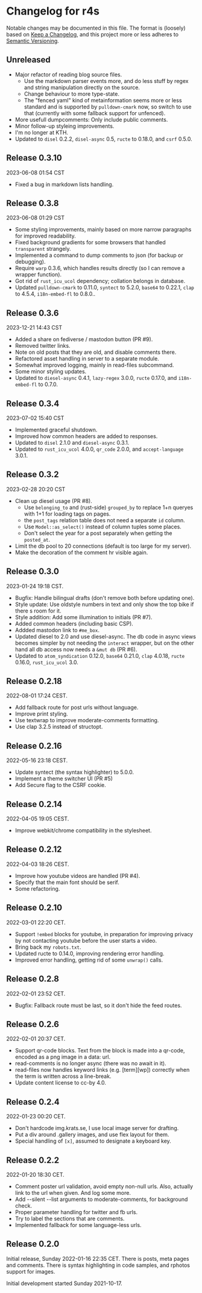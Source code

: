 # Changelog for r4s

Notable changes may be documented in this file.
The format is (loosely) based on
[Keep a Changelog](https://keepachangelog.com/en/1.0.0/), and this
project more or less adheres to
[Semantic Versioning](https://semver.org/spec/v2.0.0.html).

## Unreleased

* Major refactor of reading blog source files.
  - Use the markdown parser events more, and do less stuff by regex
    and string manipulation directly on the source.
  - Change behaviour to more type-state.
  - The "fenced yaml" kind of metainformation seems more or less
    standard and is supported by `pulldown-cmark` now, so switch to
    use that (currently with some fallback support for unfenced).
* More usefull dumpcomments: Only include public comments.
* Minor follow-up styleing improvements.
* I'm no longer at KTH.
* Updated to `disel` 0.2.2, `disel-async` 0.5, `ructe` to 0.18.0,
  and `csrf` 0.5.0.


## Release 0.3.10
2023-06-08 01:54 CST

* Fixed a bug in markdown lists handling.


## Release 0.3.8
2023-06-08 01:29 CST

* Some styling improvements, mainly based on more narrow paragraphs
  for improved readability.
* Fixed background gradients for some browsers that handled
  `transparent` strangely.
* Implemented a command to dump comments to json (for backup or debugging).
* Require `warp` 0.3.6, which handles results directly (so I can
  remove a wrapper function).
* Got rid of `rust_icu_ucol` dependency; collation belongs in database.
* Updated `pulldown-cmark` to 0.11.0, `syntect` to 5.2.0, `base64` to
  0.22.1, `clap` to 4.5.4, `i18n-embed-fl` to 0.8.0..


## Release 0.3.6
2023-12-21 14:43 CST

* Added a share on fediverse / mastodon button (PR #9).
* Removed twitter links.
* Note on old posts that they are old, and disable comments there.
* Refactored asset handling in server to a separate module.
* Somewhat improved logging, mainly in read-files subcommand.
* Some minor styling updates.
* Updated to `diesel-async` 0.4.1, `lazy-regex` 3.0.0, `ructe` 0.17.0,
  and `i18n-embed-fl` to 0.7.0.


## Release 0.3.4
2023-07-02 15:40 CST

* Implemented graceful shutdown.
* Improved how common headers are added to responses.
* Updated to `disel` 2.1.0 and `diesel-async` 0.3.1.
* Updated to `rust_icu_ucol` 4.0.0, `qr_code` 2.0.0, and
  `accept-language` 3.0.1.


## Release 0.3.2
2023-02-28 20:20 CST

* Clean up diesel usage (PR #8).
  - Use `belonging_to` and (rust-side) `grouped_by` to replace 1+n
    queryes with 1+1 for loading tags on pages.
  - the `post_tags` relation table does not need a separate `id` column.
  - Use `Model::as_select()` instead of column tuples some places.
  - Don't select the year for a post separately when getting the `posted_at`.
* Limit the db pool to 20 connections (default is too large for my server).
* Make the decoration of the comment hr visible again.


## Release 0.3.0
2023-01-24 19:18 CST.

* Bugfix: Handle bilingual drafts (don't remove both before updating one).
* Style update: Use oldstyle numbers in text and only show the top
  bike if there s room for it.
* Style addition: Add some illumination to initials (PR #7).
* Added common headers (including basic CSP).
* Addded mastodon link to `#me_box`.
* Updated diesel to 2.0 and use diesel-async.  The db code in async
  views becomes simpler by not needing the `interact` wrapper, but on
  the other hand all db access now needs a `&mut db` (PR #6).
* Updated to `atom_syndication` 0.12.0, `base64` 0.21.0, `clap` 4.0.18,
 `ructe` 0.16.0, `rust_icu_ucol` 3.0.


## Release 0.2.18
2022-08-01 17:24 CEST.

* Add fallback route for post urls without language.
* Improve print styling.
* Use textwrap to improve moderate-comments formatting.
* Use clap 3.2.5 instead of structopt.


## Release 0.2.16
2022-05-16 23:18 CEST.

* Update syntect (the syntax highlighter) to 5.0.0.
* Implement a theme switcher UI (PR #5)
* Add Secure flag to the CSRF cookie.


## Release 0.2.14
2022-04-05 19:05 CEST.

* Improve webkit/chrome compatibility in the stylesheet.


## Release 0.2.12
2022-04-03 18:26 CEST.

* Improve how youtube videos are handled (PR #4).
* Specify that the main font should be serif.
* Some refactoring.


## Release 0.2.10
2022-03-01 22:20 CET.

* Support `!embed` blocks for youtube, in preparation for improving
  privacy by not contacting youtube before the user starts a video.
* Bring back my `robots.txt`.
* Updated ructe to 0.14.0, improving rendering error handling.
* Improved error handling, getting rid of some `unwrap()` calls.


## Release 0.2.8
2022-02-01 23:52 CET.

* Bugfix: Fallback route must be last, so it don't hide the feed routes.


## Release 0.2.6
2022-02-01 20:37 CET.

* Support qr-code blocks.  Text from the block is made into a qr-code,
  encoded as a png image in a data: url.
* read-comments is no longer async (there was no await in it).
* read-files now handles keyword links (e.g. [term][wp]) correctly
  when the term is written across a line-break.
* Update content license to cc-by 4.0.


## Release 0.2.4
2022-01-23 00:20 CET.

* Don't hardcode img.krats.se, I use local image server for drafting.
* Put a div around .gallery images, and use flex layout for them.
* Special handling of `[x]`, assumed to designate a keyboard key.


## Release 0.2.2
2022-01-20 18:30 CET.

* Comment poster url validation, avoid empty non-null urls.
  Also, actually link to the url when given.  And log some more.
* Add --silent --list arguments to moderate-comments, for background check.
* Proper parameter handling for twitter and fb urls.
* Try to label the sections that are comments.
* Implemented fallback for some language-less urls.


## Release 0.2.0

Initial release, Sunday 2022-01-16 22:35 CET.
There is posts, meta pages and comments.
There is syntax highlighting in code samples, and rphotos support for
images.

Initial development started Sunday 2021-10-17.
